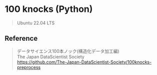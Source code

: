 # 100 knocks (Python)
> Ubuntu 22.04 LTS<br>
## Reference<br>
>データサイエンス100本ノック(構造化データ加工編)<br>
>The Japan DataScientist Society<br>
>https://github.com/The-Japan-DataScientist-Society/100knocks-preprocess
